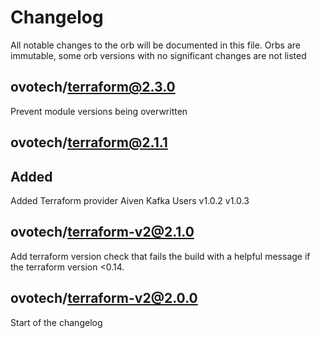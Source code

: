 # Changelog
All notable changes to the orb will be documented in this file.
Orbs are immutable, some orb versions with no significant changes are
not listed

## ovotech/terraform@2.3.0
Prevent module versions being overwritten

## ovotech/terraform@2.1.1
## Added
Added Terraform provider Aiven Kafka Users v1.0.2 v1.0.3

## ovotech/terraform-v2@2.1.0
Add terraform version check that fails the build with a helpful
message if the terraform version <0.14.

## ovotech/terraform-v2@2.0.0
Start of the changelog
